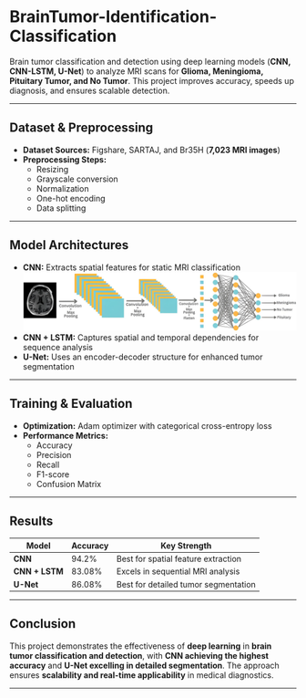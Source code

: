 # BrainTumor-Identification-Classification

Brain tumor classification and detection using deep learning models (**CNN, CNN-LSTM, U-Net**) to analyze MRI scans for **Glioma, Meningioma, Pituitary Tumor, and No Tumor**. This project improves accuracy, speeds up diagnosis, and ensures scalable detection.

---

## Dataset & Preprocessing

- **Dataset Sources:** Figshare, SARTAJ, and Br35H (**7,023 MRI images**)
- **Preprocessing Steps:**  
  - Resizing  
  - Grayscale conversion  
  - Normalization  
  - One-hot encoding  
  - Data splitting  

---

## Model Architectures

- **CNN:** Extracts spatial features for static MRI classification
  ![image alt](https://github.com/athishhhh/BrainTumor-Identification-Classification/blob/5f41719f47fa793f7cdd7334a57cc6a4a68096a7/CNN.webp)
- **CNN + LSTM:** Captures spatial and temporal dependencies for sequence analysis  
- **U-Net:** Uses an encoder-decoder structure for enhanced tumor segmentation  

---

## Training & Evaluation

- **Optimization:** Adam optimizer with categorical cross-entropy loss  
- **Performance Metrics:**  
  - Accuracy  
  - Precision  
  - Recall  
  - F1-score  
  - Confusion Matrix  

---

## Results

| Model      | Accuracy | Key Strength |
|------------|---------|------------------------------|
| **CNN**      | 94.2%   | Best for spatial feature extraction |
| **CNN + LSTM** | 83.08%  | Excels in sequential MRI analysis |
| **U-Net**    | 86.08%  | Best for detailed tumor segmentation |

---

## Conclusion

This project demonstrates the effectiveness of **deep learning** in **brain tumor classification and detection**, with **CNN achieving the highest accuracy** and **U-Net excelling in detailed segmentation**. The approach ensures **scalability and real-time applicability** in medical diagnostics.

---

